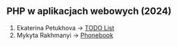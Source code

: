 PHP w aplikacjach webowych (2024)
---------------------------------

1. Ekaterina Petukhova → [TODO List](https://github.com/akademia-slaska/classes-php-in-web-applications-2024/tree/main/ekaterina-petukhova-todo-list)
2. Mykyta Rakhmanyi → [Phonebook](https://github.com/akademia-slaska/classes-php-in-web-applications-2024/tree/main/mykyta-rakhmanyi-phonebook)
